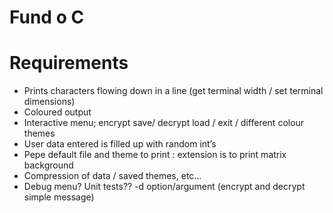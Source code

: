 # Fund o C

# Requirements
- Prints characters flowing down in a line (get terminal width / set terminal dimensions)
- Coloured output
- Interactive menu; encrypt save/ decrypt load / exit / different colour themes
- User data entered is filled up with random int’s
- Pepe default file and theme to print : extension is to print matrix background
- Compression of data / saved themes, etc…
- Debug menu? Unit tests?? -d option/argument (encrypt and decrypt simple message)
